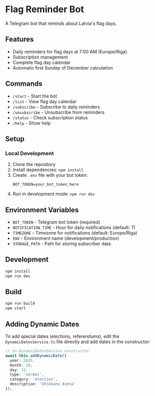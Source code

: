 # Flag Reminder Bot

A Telegram bot that reminds about Latvia's flag days.

## Features

- Daily reminders for flag days at 7:00 AM (Europe/Riga)
- Subscription management
- Complete flag day calendar
- Automatic first Sunday of December calculation

## Commands

- `/start` - Start the bot
- `/list` - View flag day calendar
- `/subscribe` - Subscribe to daily reminders
- `/unsubscribe` - Unsubscribe from reminders
- `/status` - Check subscription status
- `/help` - Show help

## Setup

### Local Development

1. Clone the repository
2. Install dependencies: `npm install`
3. Create `.env` file with your bot token:
   ```
   BOT_TOKEN=your_bot_token_here
   ```
4. Run in development mode: `npm run dev`

## Environment Variables

- `BOT_TOKEN` - Telegram bot token (required)
- `NOTIFICATION_TIME` - Hour for daily notifications (default: 7)
- `TIMEZONE` - Timezone for notifications (default: Europe/Riga)
- `ENV` - Environment name (development/production)
- `STORAGE_PATH` - Path for storing subscriber data

## Development

```bash
npm install
npm run dev
```

## Build

```bash
npm run build
npm start
```

## Adding Dynamic Dates

To add special dates (elections, referendums), edit the `DynamicDatesService.ts` file directly and add dates in the constructor:

```typescript
// In DynamicDatesService constructor
await this.addDynamicDate({
  year: 2025,
  month: 10,
  day: 15,
  type: 'normal',
  category: 'election',
  description: 'Vēlēšanu diena'
});
```
